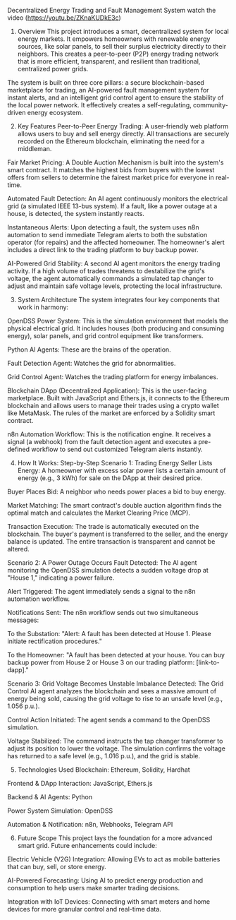 Decentralized Energy Trading and Fault Management System
watch the video (https://youtu.be/ZKnaKUDkE3c)
1. Overview
This project introduces a smart, decentralized system for local energy markets. It empowers homeowners with renewable energy sources, like solar panels, to sell their surplus electricity directly to their neighbors. This creates a peer-to-peer (P2P) energy trading network that is more efficient, transparent, and resilient than traditional, centralized power grids.

The system is built on three core pillars: a secure blockchain-based marketplace for trading, an AI-powered fault management system for instant alerts, and an intelligent grid control agent to ensure the stability of the local power network. It effectively creates a self-regulating, community-driven energy ecosystem.

2. Key Features
Peer-to-Peer Energy Trading: A user-friendly web platform allows users to buy and sell energy directly. All transactions are securely recorded on the Ethereum blockchain, eliminating the need for a middleman.

Fair Market Pricing: A Double Auction Mechanism is built into the system's smart contract. It matches the highest bids from buyers with the lowest offers from sellers to determine the fairest market price for everyone in real-time.

Automated Fault Detection: An AI agent continuously monitors the electrical grid (a simulated IEEE 13-bus system). If a fault, like a power outage at a house, is detected, the system instantly reacts.

Instantaneous Alerts: Upon detecting a fault, the system uses n8n automation to send immediate Telegram alerts to both the substation operator (for repairs) and the affected homeowner. The homeowner's alert includes a direct link to the trading platform to buy backup power.

AI-Powered Grid Stability: A second AI agent monitors the energy trading activity. If a high volume of trades threatens to destabilize the grid's voltage, the agent automatically commands a simulated tap changer to adjust and maintain safe voltage levels, protecting the local infrastructure.

3. System Architecture
The system integrates four key components that work in harmony:

OpenDSS Power System: This is the simulation environment that models the physical electrical grid. It includes houses (both producing and consuming energy), solar panels, and grid control equipment like transformers.

Python AI Agents: These are the brains of the operation.

Fault Detection Agent: Watches the grid for abnormalities.

Grid Control Agent: Watches the trading platform for energy imbalances.

Blockchain DApp (Decentralized Application): This is the user-facing marketplace. Built with JavaScript and Ethers.js, it connects to the Ethereum blockchain and allows users to manage their trades using a crypto wallet like MetaMask. The rules of the market are enforced by a Solidity smart contract.

n8n Automation Workflow: This is the notification engine. It receives a signal (a webhook) from the fault detection agent and executes a pre-defined workflow to send out customized Telegram alerts instantly.

4. How It Works: Step-by-Step
Scenario 1: Trading Energy
Seller Lists Energy: A homeowner with excess solar power lists a certain amount of energy (e.g., 3 kWh) for sale on the DApp at their desired price.

Buyer Places Bid: A neighbor who needs power places a bid to buy energy.

Market Matching: The smart contract's double auction algorithm finds the optimal match and calculates the Market Clearing Price (MCP).

Transaction Execution: The trade is automatically executed on the blockchain. The buyer's payment is transferred to the seller, and the energy balance is updated. The entire transaction is transparent and cannot be altered.

Scenario 2: A Power Outage Occurs
Fault Detected: The AI agent monitoring the OpenDSS simulation detects a sudden voltage drop at "House 1," indicating a power failure.

Alert Triggered: The agent immediately sends a signal to the n8n automation workflow.

Notifications Sent: The n8n workflow sends out two simultaneous messages:

To the Substation: "Alert: A fault has been detected at House 1. Please initiate rectification procedures."

To the Homeowner: "A fault has been detected at your house. You can buy backup power from House 2 or House 3 on our trading platform: [link-to-dapp]."

Scenario 3: Grid Voltage Becomes Unstable
Imbalance Detected: The Grid Control AI agent analyzes the blockchain and sees a massive amount of energy being sold, causing the grid voltage to rise to an unsafe level (e.g., 1.056 p.u.).

Control Action Initiated: The agent sends a command to the OpenDSS simulation.

Voltage Stabilized: The command instructs the tap changer transformer to adjust its position to lower the voltage. The simulation confirms the voltage has returned to a safe level (e.g., 1.016 p.u.), and the grid is stable.

5. Technologies Used
Blockchain: Ethereum, Solidity, Hardhat

Frontend & DApp Interaction: JavaScript, Ethers.js

Backend & AI Agents: Python

Power System Simulation: OpenDSS

Automation & Notification: n8n, Webhooks, Telegram API

6. Future Scope
This project lays the foundation for a more advanced smart grid. Future enhancements could include:

Electric Vehicle (V2G) Integration: Allowing EVs to act as mobile batteries that can buy, sell, or store energy.

AI-Powered Forecasting: Using AI to predict energy production and consumption to help users make smarter trading decisions.

Integration with IoT Devices: Connecting with smart meters and home devices for more granular control and real-time data.
